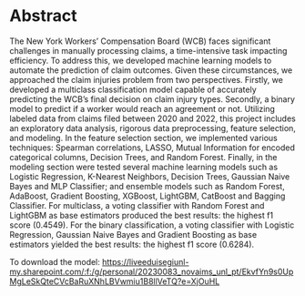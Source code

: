 # Abstract
The New York Workers’ Compensation Board (WCB) faces significant challenges in manually processing claims, a time-intensive task impacting efficiency. To address this, we developed machine learning models to automate the prediction of claim outcomes. Given these circumstances, we approached the claim injuries problem from two perspectives. Firstly, we developed a multiclass classification model capable of accurately predicting the WCB’s final decision on claim injury types. Secondly, a binary model to predict if a worker would reach an agreement or not. Utilizing labeled data from claims filed between 2020 and 2022, this project includes an exploratory data analysis, rigorous data preprocessing, feature selection, and modeling. In the feature selection section, we implemented various techniques: Spearman correlations, LASSO, Mutual Information for encoded categorical columns, Decision Trees, and Random Forest. Finally, in the modeling section were tested several machine learning models such as Logistic Regression, K-Nearest Neighbors, Decision Trees, Gaussian Naive Bayes and MLP Classifier; and ensemble models such as Random Forest, AdaBoost, Gradient Boosting, XGBoost, LightGBM, CatBoost and Bagging Classifier. For multiclass, a voting classifier with Random Forest and LightGBM as base estimators produced the best results: the highest f1 score (0.4549). For the binary classification, a voting classifier with Logistic Regression, Gaussian Naive Bayes and Gradient Boosting as base estimators yielded the best results: the highest f1 score  (0.6284).

To download the model: https://liveeduisegiunl-my.sharepoint.com/:f:/g/personal/20230083_novaims_unl_pt/EkvfYn9s0UpMgLeSkQteCVcBaRuXNhLBVwmiu1B8llVeTQ?e=XjOuHL 
